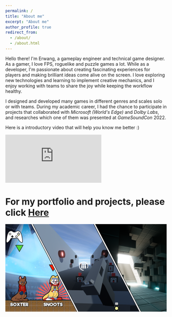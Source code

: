 ```yaml
---
permalink: /
title: "About me"
excerpt: "About me"
author_profile: true
redirect_from: 
  - /about/
  - /about.html
---
```

Hello there! I'm Erwang, a gameplay engineer and technical game designer. As a gamer, I love FPS, roguelike and puzzle games a lot. While as a developer, I'm passionate about creating fascinating experiences for players and making brilliant ideas come alive on the screen. I love exploring new technologies and learning to implement creative mechanics, and I enjoy working with teams to share the joy while keeping the workflow healthy.

I designed and developed many games in different genres and scales solo or with teams. During my academic career, I had the chance to participate in projects that collaborated with _Microsoft (World's Edge)_ and _Dolby Labs_, and researches which one of them was presented at _GameSoundCon_ 2022.

Here is a introductory video that will help you know me better :)

<div style="max-width: 680px; margin-bottom: 0.6rem;"><iframe src="https://www.youtube.com/embed/VyyoGajyJZE" title="YouTube video player" frameborder="0" allow="accelerometer; autoplay; clipboard-write; encrypted-media; gyroscope; picture-in-picture" allowfullscreen></iframe></div>


For my portfolio and projects, please click [Here](http://ccd729.github.io/projects "CCD729's Projects") 
======

<div style="max-width: 680px; margin-bottom: 0.6rem;"><a href="http://ccd729.github.io/projects"><img src="/images/projects.png" alt="Projects"></a></div>
